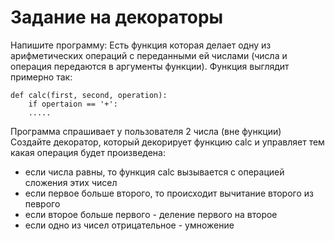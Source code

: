 # Задание на декораторы
Напишите программу:
Есть функция которая делает одну из арифметических операций с переданными ей числами (числа и операция передаются в аргументы функции). Функция выглядит примерно так:
```
def calc(first, second, operation):
    if opertaion == '+':
    .....
```
Программа спрашивает у пользователя 2 числа (вне функции)   
Создайте декоратор, который декорирует функцию calc и управляет тем какая операция будет произведена:  
* если числа равны, то функция calc вызывается с операцией сложения этих чисел
* если первое больше второго, то происходит вычитание второго из певрого
* если второе больше первого - деление первого на второе
* если одно из чисел отрицательное - умножение